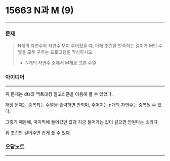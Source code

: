 # 15663 N과 M (9)
------------
### 문제

>N개의 자연수와 자연수 M이 주어졌을 때, 아래 조건을 만족하는 길이가 M인 수열을 모두 구하는 프로그램을 작성하시오.
>
>- N개의 자연수 중에서 M개를 고른 수열

### 아이디어
----------
위 문제는 dfs와 백트래킹 알고리즘을 이용해 풀 수 있었다.

해당 문제는 중복되는 수열을 출력하면 안되며, 주어지는 n개의 자연수는 중복될 수 있다.

그렇기 때문에, 마지막에 들어갔던 값과 지금 들어가는 값이 같으면 안된다는 소리다.

위 조건만 걸어주면 쉽게 풀 수 있다.

### 오답노트
----------
